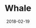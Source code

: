 ---
title: Whale
date: '2018-02-19'
thumb_image: images/mar-3yo/whale.jpg
thumb_image_alt: Whale
image: images/mar-3yo/whale.jpg
image_alt: Whale
template: project
---	